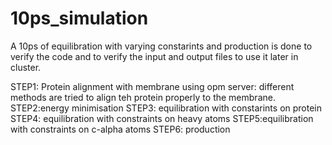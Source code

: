 # 10ps_simulation
A 10ps of equilibration with varying constarints and production is done to verify the code and to verify the input and output files to use it later in cluster.

STEP1: 
Protein alignment with membrane using opm server: different methods are tried to align teh protein properly to the membrane.
STEP2:energy minimisation
STEP3: equilibration with constarints on protein
STEP4: equilibration with constraints on heavy atoms
STEP5:equilibration with constraints on c-alpha atoms
STEP6: production

